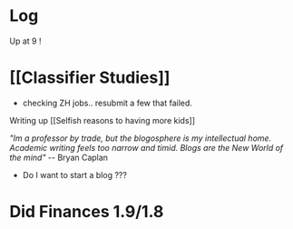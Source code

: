 

# Log

Up at 9 !

# [[Classifier Studies]]
- checking ZH jobs.. resubmit a few that failed.

Writing up [[Selfish reasons to having more kids]]

*"Im a professor by trade, but the blogosphere is my intellectual home. Academic writing feels too narrow and timid. Blogs are the New World of the mind"* -- Bryan Caplan
- Do I want to start a blog ???

# Did Finances 1.9/1.8